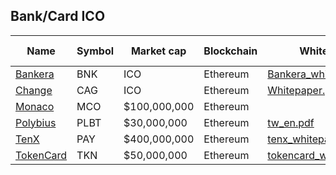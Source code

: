 
## Bank/Card ICO

| Name | Symbol | Market cap | Blockchain | White paper | Smart contracts |
| - | - | - | - | - | - |
| [Bankera](https://bankera.com) | BNK | ICO | Ethereum | [Bankera_whitepaper.pdf](white_papers/Bankera/Bankera_whitepaper.pdf) | |
| [Change](https://change-bank.com) | CAG | ICO | Ethereum | [Whitepaper.pdf](white_papers/Change/Whitepaper.pdf) | |
| [Monaco](https://mona.co) | MCO | $100,000,000 | Ethereum | | |
| [Polybius](https://polybius.io) | PLBT | $30,000,000 | Ethereum | [tw_en.pdf](white_papers/Polybius/tw_en.pdf) | |
| [TenX](https://www.tenx.tech) | PAY | $400,000,000 | Ethereum | [tenx_whitepaper_final.pdf](white_papers/TenX/tenx_whitepaper_final.pdf) | |
| [TokenCard](https://tokencard.io) | TKN | $50,000,000 | Ethereum | [tokencard_whitepaper.pdf](white_papers/TokenCard/tokencard_whitepaper.pdf) | |
